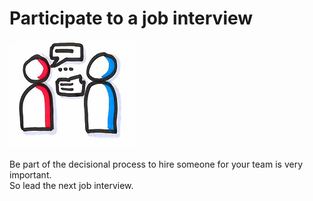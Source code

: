 # Participate to a job interview
![Job interview](photos/job-interview.png)  

Be part of the decisional process to hire someone for your team is very important.  
So lead the next job interview.
